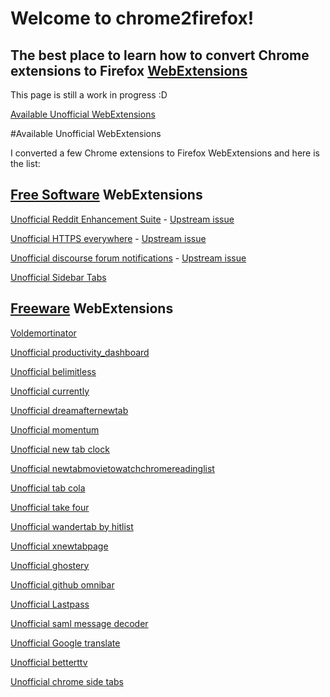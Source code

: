 # Welcome to chrome2firefox!
## The best place to learn how to convert Chrome extensions to Firefox [WebExtensions](https://developer.mozilla.org/en-US/Add-ons/WebExtensions)
This page is still a work in progress :D

[Available Unofficial WebExtensions](#UnofficialWebExtensions)

#Available Unofficial WebExtensions <a name="UnofficialWebExtensions"></a>


I converted a few Chrome extensions to Firefox WebExtensions and here is the list:

## [Free Software](https://en.m.wikipedia.org/wiki/Free_software) WebExtensions

[Unofficial Reddit Enhancement Suite](/chrome2firefox/addons/unofficial_reddit_enhancement_suite-5.4.3-an+fx.xpi) - [Upstream issue](https://github.com/honestbleeps/Reddit-Enhancement-Suite/issues/3510)

[Unofficial HTTPS everywhere](/chrome2firefox/addons/unofficial_https_everywere-2017.2.13-an+fx.xpi) - [Upstream issue](https://github.com/EFForg/https-everywhere/issues/7389#issuecomment-255483554)

[Unofficial discourse forum notifications](/chrome2firefox/addons/unofficial_discourse_forum_notifications-1.1.4-an+fx.xpi) - [Upstream issue](https://github.com/alepolidori/chrome-discourse-notifications/issues/26)

[Unofficial Sidebar Tabs](/chrome2firefox/addons/unofficial_sidebar_tabs-1.0-an+fx.xpi)

## [Freeware](https://en.m.wikipedia.org/wiki/Freeware) WebExtensions

[Voldemortinator](/chrome2firefox/addons/voldemortinator-1.14-an+fx.xpi)

[Unofficial productivity_dashboard](/chrome2firefox/addons/newtab/unofficialbeautab_productivity_dashboard-1.0.27-an+fx.xpi)

[Unofficial belimitless](/chrome2firefox/addons/newtab/unofficialbelimitless-1.3.3-an+fx.xpi)

[Unofficial currently](/chrome2firefox/addons/newtab/unofficialcurrently-3.2.2-an+fx.xpi)

[Unofficial dreamafternewtab](/chrome2firefox/addons/newtab/unofficialdreamafternewtab-0.3.12-an+fx.xpi)

[Unofficial momentum](/chrome2firefox/addons/newtab/unofficialmomentum-0.92.2-an+fx.xpi)

[Unofficial new tab clock](/chrome2firefox/addons/newtab/unofficialnew_tab_clock-2.6-an+fx.xpi)

[Unofficial newtabmovietowatchchromereadinglist](/chrome2firefox/addons/newtab/unofficialnewtabmovietowatchchromereadinglist-1.0.6-an+fx.xpi)

[Unofficial tab cola](/chrome2firefox/addons/newtab/unofficialtab_cola-0.3-an+fx.xpi)

[Unofficial take four](/chrome2firefox/addons/newtab/unofficialtake_four-0.24-an+fx.xpi)

[Unofficial wandertab by hitlist](/chrome2firefox/addons/newtab/unofficialwandertab_by_hitlist-1.2.11-an+fx.xpi)

[Unofficial xnewtabpage](/chrome2firefox/addons/newtab/unofficialxnewtabpage-4.8.2-an+fx.xpi)

[Unofficial ghostery](/chrome2firefox/addons/unofficial_ghostery-7.1.3.1-an+fx.xpi)

[Unofficial github omnibar](/chrome2firefox/addons/unofficial_github_omnibar-0.1.2-an+fx.xpi)

[Unofficial Lastpass](/chrome2firefox/addons/unofficial_lastpass_free_password_manager-4.1.40.69-an+fx.xpi)

[Unofficial saml message decoder](/chrome2firefox/addons/unofficial_saml_message_decoder-1.0.1-an+fx.xpi)

[Unofficial Google translate](/chrome2firefox/addons/unofficial_google_translate-2.0.6-an+fx.xpi)

[Unofficial betterttv](/chrome2firefox/addons/unofficial_betterttv-6.9-an+fx.xpi)

[Unofficial chrome side tabs](/chrome2firefox/addons/unofficial_chrome_side_tabs-2.0.3-an+fx.xpi)
